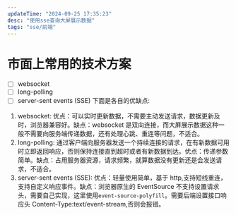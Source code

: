 ```yaml
---
updateTime: "2024-09-25 17:35:23"
desc: "使用sse查询大屏展示数据"
tags: "sse/前端"
---
```


# 市面上常用的技术方案

- [ ] websocket
- [ ] long-polling
- [ ] server-sent events (SSE)
      下面是各自的优缺点:

1. websocket: 优点：可以实时更新数据，不需要主动发送请求，数据更新及时，浏览器兼容好。缺点：websocket 是双向连接，而大屏展示数据这种一般不需要向服务端传递数据，还有处理心跳、重连等问题，不适合。
2. long-polling: 通过客户端向服务器发送一个持续连接的请求，在有新数据可用时立即返回响应，否则保持连接直到超时或者有新数据到达。优点：传递参数简单。缺点：占用服务器资源，请求频繁，就算数据没有更新还是会发送请求，不适合。
3. server-sent events (SSE): 优点：轻量使用简单，基于 http,支持短线重连，支持自定义响应事件。缺点：浏览器原生的 EventSource 不支持设置请求头，需要自己实现，这里使用`event-source-polyfill`。需要后端设置接口响应头 Content-Type:text/event-stream,否则会报错。
